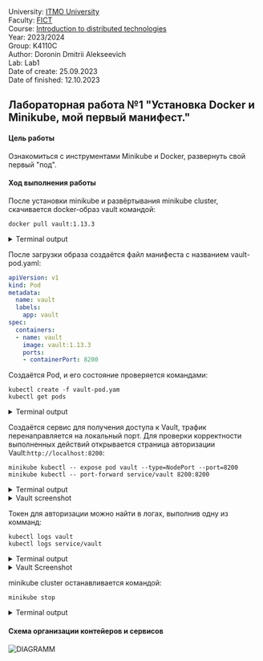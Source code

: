 University: [ITMO University](https://itmo.ru/ru/)  
Faculty: [FICT](https://fict.itmo.ru)  
Course: [Introduction to distributed technologies](https://github.com/itmo-ict-faculty/introduction-to-distributed-technologies)  
Year: 2023/2024  
Group: K4110C  
Author: Doronin Dmitrii Alekseevich  
Lab: Lab1  
Date of create: 25.09.2023  
Date of finished: 12.10.2023

## Лабораторная работа №1 "Установка Docker и Minikube, мой первый манифест."
#### Цель работы
Ознакомиться с инструментами Minikube и Docker, развернуть свой первый "под".
#### Ход выполнения работы
После установки minikube и развёртывания minikube cluster, скачивается docker-образ vault командой:
```shell
docker pull vault:1.13.3
```
<details>
<summary>Terminal output</summary>
  
![screenshot_1](https://github.com/Korpenter/url-shortener/assets/141184937/ebdf5346-a0cc-4032-9f7b-d5d91ae413e2)
</details>


После загрузки образа создаётся файл манифеста с названием vault-pod.yaml:
```yaml
apiVersion: v1
kind: Pod
metadata:
  name: vault
  labels:
    app: vault
spec:
  containers:
  - name: vault
    image: vault:1.13.3
    ports:
    - containerPort: 8200
```
Создаётся Pod, и его состояние проверяется командами:
```shell
kubectl create -f vault-pod.yam
kubectl get pods
```
<details>
<summary>Terminal output</summary>
  
![screenshot_2](https://github.com/Korpenter/url-shortener/assets/141184937/4166009f-0bcc-419e-99c6-13b16e92e6eb)
</details>

Создаётся сервис для получения доступа к Vault, трафик перенаправляется на локальный порт. Для проверки корректности выполненных действий открывается страница авторизации Vault:`http://localhost:8200`:
```shell
minikube kubectl -- expose pod vault --type=NodePort --port=8200
minikube kubectl -- port-forward service/vault 8200:8200
```
<details>
<summary>Terminal output</summary>
  
![screenshot_3](https://github.com/Korpenter/url-shortener/assets/141184937/c953489b-1887-429d-96a9-f19c661e8752)
</details>
<details>
<summary>Vault screenshot</summary>

![screenshot_4](https://github.com/Korpenter/url-shortener/assets/141184937/eac2028f-97d1-4983-ba3b-2e4b3d470a1c)
</details>

Токен для авторизации можно найти в логах, выполнив одну из комманд:
```shell
kubectl logs vault
kubectl logs service/vault
```
<details>
<summary>Terminal output</summary>
  
![screenshot_5](https://github.com/Korpenter/url-shortener/assets/141184937/c5a06311-6f5a-4416-94ef-8ccc48d4b0c0)
![screenshot_6](https://github.com/Korpenter/url-shortener/assets/141184937/8c64bf93-0373-43af-9527-7973a8bad58d)
</details>
<details>
<summary>Vault Screenshot</summary>

![screenshot_7](https://github.com/Korpenter/url-shortener/assets/141184937/27e4f510-ce16-44d6-bf26-13a00747a338)
</details>

minikube cluster останавливается командой:
```shell
minikube stop
```
<details>
<summary>Terminal output</summary>
  
![screenshot_8](https://github.com/Korpenter/url-shortener/assets/141184937/7c48287a-a3d4-486a-9536-b29b61d1bc0f)
</details>

#### Схема организации контейеров и сервисов
![DIAGRAMM](https://github.com/Korpenter/url-shortener/assets/141184937/6c4fb0f9-ab49-47e8-8865-4f5ddb6eb539)
